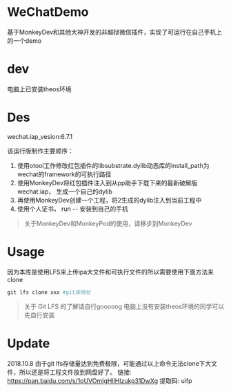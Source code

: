 <!-- /TOC -->

# WeChatDemo
基于MonkeyDev和其他大神开发的非越狱微信插件，实现了可运行在自己手机上的一个demo
# dev
电脑上已安装theos环境
# Des
wechat.iap_vesion:6.7.1

该运行版制作主要顺序：
1. 使用otool工作修改红包插件的libsubstrate.dylib动态库的install_path为wechat的framework的可执行路径
2. 使用MonkeyDev将红包插件注入到从pp助手下载下来的最新破解版wechat.iap， 生成一个自己的dylib
3. 再使用MonkeyDev创建一个工程，将2生成的dylib注入到当前工程中
4. 使用个人证书， run -- 安装到自己的手机

> 关于MonkeyDev和MonkeyPod的使用，请移步到MonkeyDev

# Usage
因为本库是使用LFS来上传ipa大文件和可执行文件的所以需要使用下面方法来clone
```ruby
git lfs clone xxx #git库地址
```
> 关于  Git LFS 的了解请自行gooooog
> 电脑上没有安装theos环境的同学可以先自行安装

# Update
2018.10.8
由于git lfs存储量达到免费极限，可能通过以上命令无法clone下大文件，所以还是将工程文件放到网盘好了。
链接: https://pan.baidu.com/s/1pUVOmIgHIlHlzukg31DwXg 
提取码: uifp
